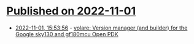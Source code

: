 # [Published on 2022-11-01](index.md)

* [2022-11-01, 15:53:56](https://lobste.rs/s/xfvm1g/volare_version_manager_builder_for) - [volare: Version manager (and builder) for the Google sky130 and gf180mcu Open PDK](https://github.com/efabless/volare)
